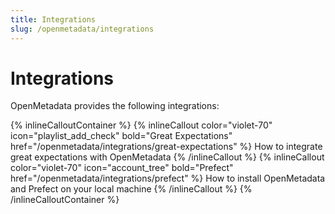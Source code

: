 ```yaml
---
title: Integrations
slug: /openmetadata/integrations
---
```


# Integrations

OpenMetadata provides the following integrations:

{% inlineCalloutContainer %}
  {% inlineCallout
    color="violet-70"
    icon="playlist_add_check"
    bold="Great Expectations"
    href="/openmetadata/integrations/great-expectations" %}
    How to integrate great expectations with OpenMetadata
  {% /inlineCallout %}
  {% inlineCallout
    color="violet-70"
    icon="account_tree"
    bold="Prefect"
    href="/openmetadata/integrations/prefect" %}
    How to install OpenMetadata and Prefect on your local machine
  {% /inlineCallout %}
{% /inlineCalloutContainer %}

